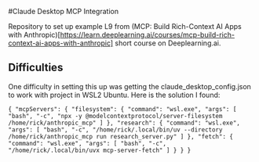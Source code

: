 #Claude Desktop MCP Integration


Repository to set up example L9 from (MCP: Build Rich-Context AI Apps with Anthropic)[https://learn.deeplearning.ai/courses/mcp-build-rich-context-ai-apps-with-anthropic] short course on Deeplearning.ai.

## Difficulties

One difficulty in setting this up was getting the claude_desktop_config.json to work with project in WSL2 Ubuntu.  Here is the solution I found:

`
{
  "mcpServers": {
    "filesystem": {
      "command": "wsl.exe",
      "args": [
        "bash",
        "-c",
        "npx -y @modelcontextprotocol/server-filesystem /home/rick/anthropic_mcp"
      ]
    },
    "research": {
      "command": "wsl.exe",
      "args": [
        "bash",
        "-c",
        "/home/rick/.local/bin/uv --directory /home/rick/anthropic_mcp run research_server.py"
      ]
    },
    "fetch": {
      "command": "wsl.exe",
      "args": [
        "bash",
        "-c",
        "/home/rick/.local/bin/uvx mcp-server-fetch"
      ]
    }
  }
}
`